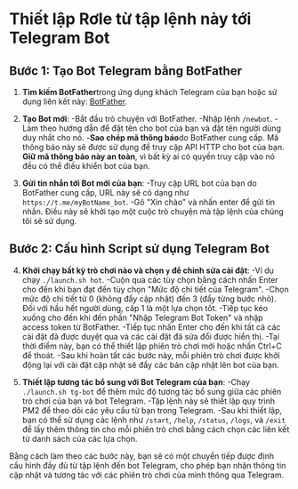 # Thiết lập Rơle từ tập lệnh này tới Telegram Bot

## Bước 1: Tạo Bot Telegram bằng BotFather

1. **Tìm kiếm BotFather**trong ứng dụng khách Telegram của bạn hoặc sử dụng liên kết này: [BotFather](https://t.me/botfather).

2. **Tạo Bot mới**:
   -Bắt đầu trò chuyện với BotFather.
   -Nhập lệnh `/newbot`.
   -Làm theo hướng dẫn để đặt tên cho bot của bạn và đặt tên người dùng duy nhất cho nó.
   -**Sao chép mã thông báo**do BotFather cung cấp. Mã thông báo này sẽ được sử dụng để truy cập API HTTP cho bot của bạn. **Giữ mã thông báo này an toàn**, vì bất kỳ ai có quyền truy cập vào nó đều có thể điều khiển bot của bạn.

3. **Gửi tin nhắn tới Bot mới của bạn**:
   -Truy cập URL bot của bạn do BotFather cung cấp, URL này sẽ có dạng như `https://t.me/myBotName_bot`.
   -Gõ "Xin chào" và nhấn enter để gửi tin nhắn. Điều này sẽ khởi tạo một cuộc trò chuyện mà tập lệnh của chúng tôi sẽ sử dụng.

## Bước 2: Cấu hình Script sử dụng Telegram Bot
4. **Khởi chạy bất kỳ trò chơi nào và chọn `y` để chỉnh sửa cài đặt**:
   -Ví dụ chạy `./launch.sh hot`.
   -Cuộn qua các tùy chọn bằng cách nhấn Enter cho đến khi bạn đạt đến tùy chọn "Mức độ chi tiết của Telegram".
   -Chọn mức độ chi tiết từ 0 (không đẩy cập nhật) đến 3 (đẩy từng bước nhỏ). Đối với hầu hết người dùng, cấp 1 là một lựa chọn tốt.
   -Tiếp tục kéo xuống cho đến khi đến phần "Nhập Telegram Bot Token" và nhập access token từ BotFather.
   -Tiếp tục nhấn Enter cho đến khi tất cả các cài đặt đã được duyệt qua và các cài đặt đã sửa đổi được hiển thị.
   -Tại thời điểm này, bạn có thể thiết lập phiên trò chơi mới hoặc nhấn Ctrl+C để thoát.
   -Sau khi hoàn tất các bước này, mỗi phiên trò chơi được khởi động lại với cài đặt cập nhật sẽ đẩy các bản cập nhật lên bot của bạn.

5. **Thiết lập tương tác bổ sung với Bot Telegram của bạn**:
   -Chạy `./launch.sh tg-bot` để thêm mức độ tương tác bổ sung giữa các phiên trò chơi của bạn và bot Telegram.
   -Tập lệnh này sẽ thiết lập quy trình PM2 để theo dõi các yêu cầu từ bạn trong Telegram.
   -Sau khi thiết lập, bạn có thể sử dụng các lệnh như `/start`, `/help`, `/status`, `/logs`, và `/exit` để lấy thêm thông tin cho mỗi phiên trò chơi bằng cách chọn các liên kết từ danh sách của các lựa chọn.

Bằng cách làm theo các bước này, bạn sẽ có một chuyển tiếp được định cấu hình đầy đủ từ tập lệnh đến bot Telegram, cho phép bạn nhận thông tin cập nhật và tương tác với các phiên trò chơi của mình thông qua Telegram.
